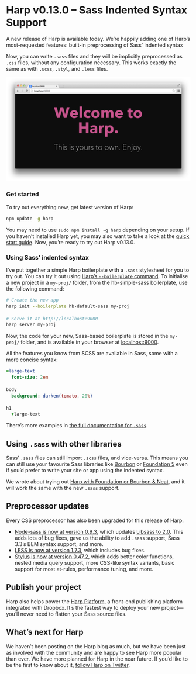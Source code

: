 # Harp v0.13.0 – Sass Indented Syntax Support

A new release of Harp is available today. We’re happily adding one of Harp’s most-requested features: built-in preprocessing of Sass’ indented syntax

Now, you can write `.sass` files and they will be implicitly preprocessed as `.css` files, without any configuration necessary. This works exactly the same as with `.scss`, `.styl`, and `.less` files.

![Build a Harp application with Sass](images/v0-13-0-example.png)

### Get started

To try out everything new, get latest version of Harp:

```bash
npm update -g harp
```

You may need to use `sudo npm install -g harp` depending on your setup. If you haven’t installed Harp yet, you may also want to take a look at the [quick start guide](http://harpjs.com/docs/quick-start). Now, you’re ready to try out Harp v0.13.0.

### Using Sass’ indented syntax

I’ve put together a simple Harp boilerplate with a `.sass` stylesheet for you to try out. You can try it out using [Harp’s `--boilerplate` command](http://harpjs.com/blog/v0-12-1-boilerplates). To initialise a new project in a `my-proj/` folder, from the hb-simple-sass boilerplate, use the following command:

```bash
# Create the new app
harp init --boilerplate hb-default-sass my-proj

# Serve it at http://localhost:9000
harp server my-proj
```

Now, the code for your new, Sass-based boilerplate is stored in the `my-proj/` folder, and is available in your browser at [localhost:9000](http://localhost:9000).

All the features you know from SCSS are available in Sass, some with a more concise syntax:

```sass
=large-text
  font-size: 2em

body
  background: darken(tomato, 20%)

h1
  +large-text
```

There’s more examples in [the full documentation for `.sass`](http://sass-lang.com/documentation/file.INDENTED_SYNTAX.html).

## Using `.sass` with other libraries

Sass’ `.sass` files can still import `.scss` files, and vice-versa. This means you can still use your favourite Sass libraries like [Bourbon](http://bourbon.io/) or [Foundation 5](http://foundation.zurb.com/) even if you’d prefer to write your site or app using the indented syntax.

We wrote about trying out [Harp with Foundation or Bourbon & Neat](http://harpjs.com/blog/v0-11-0-sass-support), and it will work the same with the new `.sass` support.

## Preprocessor updates

Every CSS preprocessor has also been upgraded for this release of Harp.

* [Node-sass is now at version 0.9.3](https://github.com/andrew/node-sass/releases), which updates [Libsass to 2.0](https://github.com/sass/libsass/releases/tag/v2.0). This adds lots of bug fixes, gave us the ability to add `.sass` support, Sass 3.3’s BEM syntax support, and more.
* [LESS is now at version 1.7.3](https://github.com/less/less.js/blob/master/CHANGELOG.md#173), which includes bug fixes.
* [Stylus is now at version 0.47.2](https://github.com/LearnBoost/stylus/blob/master/History.md#0471--2014-07-02), which adds better color functions, nested media query support, more CSS-like syntax variants, basic support for most at-rules, performance tuning, and more.

## Publish your project

Harp also helps power the [Harp Platform](http://www.harp.io), a front-end publishing platform integrated with Dropbox. It’s the fastest way to deploy your new project—you’ll never need to flatten your Sass source files.

## What’s next for Harp

We haven’t been posting on the Harp blog as much, but we have been just as involved with the community and are happy to see Harp more popular than ever. We have more planned for Harp in the near future. If you’d like to be the first to know about it, [follow Harp on Twitter](http://twitter.com/harpwebserver).
